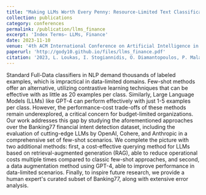 ```yaml
---
title: "Making LLMs Worth Every Penny: Resource-Limited Text Classification in Banking"
collection: publications
category: conferences
permalink: /publication/llms_finance
excerpt: 'Index Terms— LLMs, Finance'
date: 2023-11-10
venue: '4th ACM International Conference on Artificial Intelligence in Finance (ICAIF)'
paperurl: 'http://gody10.github.io/files/llms_finance.pdf'
citation: '2023, L. Loukas, I. Stogiannidis, O. Diamantopoulos, P. Malakasiotis, and S. Vassos, "Making LLMs Worth Every Penny: Resource-Limited Text Classification in Banking", 4th ACM International Conference on Artificial Intelligence in Finance (ICAIF), Accepted'
---
```

Standard Full-Data classifiers in NLP demand thousands of labeled examples, which is impractical in data-limited domains. Few-shot methods offer an alternative, utilizing contrastive learning techniques that can be effective with as little as 20 examples per class. Similarly, Large Language Models (LLMs) like GPT-4 can perform effectively with just 1-5 examples per class. However, the performance-cost trade-offs of these methods remain underexplored, a critical concern for budget-limited organizations. Our work addresses this gap by studying the aforementioned approaches over the Banking77 financial intent detection dataset, including the evaluation of cutting-edge LLMs by OpenAI, Cohere, and Anthropic in a comprehensive set of few-shot scenarios. We complete the picture with two additional methods: first, a cost-effective querying method for LLMs based on retrieval-augmented generation (RAG), able to reduce operational costs multiple times compared to classic few-shot approaches, and second, a data augmentation method using GPT-4, able to improve performance in data-limited scenarios. Finally, to inspire future research, we provide a human expert's curated subset of Banking77, along with extensive error analysis.